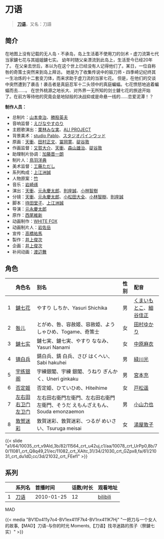 # 刀语


> <u>**[刀语](https://bgm.tv/subject/3471)**</u>，又名：刀語

## 简介

在地图上没有记载的无人岛・不承岛，岛上生活着不使用刀的剑术・虚刀流第七代当家鑢七花与其姐姐鑢七实。
幼年时随父亲漂流到此岛上，生活至今已经20年了。
在父亲去世后，本以为在这个世上已经没有人记得他们了。某日，一位自称咎的奇策士突然来到岛上拜访。
她是为了收集传说中的锻刀师・四季崎记纪终其一生冶炼的十二套变刀体，而来求助于虚刀流的当家七花。
但是，在他们的交谈中突然遭到了袭击！袭击者是真庭忍军十二头领中的真庭蝙蝠。七花愤怒地追着蝙蝠而去……。
在世外桃源之地长大、对外界一无所知的剑士鑢七花的旅途开始了。在前方等待他的究竟会是地狱般的决战抑或是命悬一线的……恋爱泥潭！？

**制作人员：**
- 总制片：[山本幸治](https://bgm.tv/person/24336)、[勝股英夫](https://bgm.tv/person/2857)
- 音响监督：[えびなやすのり](https://bgm.tv/person/1395)
- 主题歌演出：[栗林みな実](https://bgm.tv/person/4330)、[ALI PROJECT](https://bgm.tv/person/1528)
- 背景美术：[studio Pablo](https://bgm.tv/person/18582)、[スタジオパインウッド](https://bgm.tv/person/36664)
- 原画：[天衝](https://bgm.tv/person/3230)、[田村正文](https://bgm.tv/person/12608)、[冨岡寛](https://bgm.tv/person/12227)、[碇谷敦](https://bgm.tv/person/12343)
- 作画监督：[又賀大介](https://bgm.tv/person/12346)、[天衝](https://bgm.tv/person/3230)、[森山雄治](https://bgm.tv/person/80)、[碇谷敦](https://bgm.tv/person/12343)
- 助理制片协调：[加藤晋一朗](https://bgm.tv/person/37273)
- 制片人：[鳥羽洋典](https://bgm.tv/person/39868)
- 美术监督：[工藤ただし](https://bgm.tv/person/12091)
- 系列构成：[上江洲誠](https://bgm.tv/person/1599)
- 人物原案：[竹](https://bgm.tv/person/3808)
- 音乐：[岩崎琢](https://bgm.tv/person/272)
- 演出：[天衝](https://bgm.tv/person/3230)、[元永慶太郎](https://bgm.tv/person/702)、[則座誠](https://bgm.tv/person/3121)、[小林智樹](https://bgm.tv/person/2904)
- 分镜：[天衝](https://bgm.tv/person/3230)、[元永慶太郎](https://bgm.tv/person/702)、[小松田大全](https://bgm.tv/person/15478)、[小林智樹](https://bgm.tv/person/2904)、[則座誠](https://bgm.tv/person/3121)
- 脚本：[待田堂子](https://bgm.tv/person/922)、[上江洲誠](https://bgm.tv/person/1599)
- 导演：[元永慶太郎](https://bgm.tv/person/702)
- 原作：[西尾維新](https://bgm.tv/person/3718)
- 动画制作：[WHITE FOX](https://bgm.tv/person/7512)
- 动画制片人：[岩佐岳](https://bgm.tv/person/49157)
- 宣传：[高橋祐馬](https://bgm.tv/person/31685)
- 製作：[井上俊次](https://bgm.tv/person/963)
- 企画：[井上俊次](https://bgm.tv/person/963)
- 补间动画：[渡辺舞](https://bgm.tv/person/33540)

## 角色

|     |   角色名   |   别名  | 性别 |  配音  |
|:--- |:------  |:----      |:---  |:--   |
| 1 | [鑢七花](https://bgm.tv/character/10035) | やすり しちか、Yasuri Shichika | 男 | [くまいもとこ](https://bgm.tv/person/4056)、[細谷佳正](https://bgm.tv/person/4982) |
| 2 | [咎儿](https://bgm.tv/character/11564) | とがめ、咎、容赦姬、容赦姫、ようしゃひめ、Togame、奇策士 | 女 | [田村ゆかり](https://bgm.tv/person/3965) |
| 3 | [鑢七实](https://bgm.tv/character/10078) | 鑢七実、鑢七実、やすり ななみ、Yasuri Nanami | 女 | [中原麻衣](https://bgm.tv/person/4145) |
| 4 | [锖白兵](https://bgm.tv/character/11081) | 錆白兵、錆 白兵、さび はくへい、Sabi hakuhei | 男 | [緑川光](https://bgm.tv/person/3967) |
| 5 | [宇练银阁](https://bgm.tv/character/11082) | 宇練銀閣、宇練 銀閣、うねり ぎんかく、Uneri ginkaku | 男 | [宮本充](https://bgm.tv/person/3872) |
| 6 | [否定姬](https://bgm.tv/character/21030) | 否定姫、ひていひめ、Hiteihime | 女 | [戸松遥](https://bgm.tv/person/4856) |
| 7 | [左右田右卫门左卫门](https://bgm.tv/character/21031) | 左右田右衛門左衛門、左右田右衛門左衛門、そうだ えもんざえもん、Souda emonzaemon | 男 | [小山力也](https://bgm.tv/person/4130) |
| 8 | [敦贺迷彩](https://bgm.tv/character/21032) | 敦賀迷彩、敦賀迷彩、つるが めいさい、Tsuruga meisai | 女 | [湯屋敦子](https://bgm.tv/person/4734) |

{{< slide "a1/64/10035_crt_v9Ald,3b/82/11564_crt_u42uj,c1/aa/10078_crt_UrPp0,8b/70/11081_crt_Q8q49,21/ec/11082_crt_XAltc,31/34/21030_crt_GZpx8,fa/61/21031_crt_du1dD,cc/3d/21032_crt_FEefI" >}}

## 系列

|     |   系列名   |   首播时间  | 话数/时长  | 观看地址 |
|:---  |:------    |:----      |:---       |:---  |
| 1 |[刀语](https://bgm.tv/subject/3471)| 2010-01-25 | 12 | [bilibili](https://www.bilibili.com/bangumi/play/ep17651)  |


MAD

{{< media  "BV1Dx411y7o4-BV1ex411F7k4-BV1nx411K7Hj" 
"一把刀与一个女人的故事,【MAD】刀语-与你的时光 Moments,【刀语】找寻迷路的孩子（祭鑢七实）"  >}}
